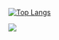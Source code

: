 [![Top Langs](https://github-readme-stats.vercel.app/api/top-langs/?username=gparisio&layout=donut&theme=dracula)](https://github.com/gparisio/github-readme-stats)



<a href="https://www.linkedin.com/in/gabrieloliveiraparisio" target="_blank"><img src="https://img.shields.io/badge/-LinkedIn-%230077B5?style=for-the-badge&logo=linkedin&logoColor=white" target="_blank"></a>
